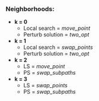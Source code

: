 ### Neighborhoods:

- **k = 0**
    - Local search = *move_point*
    - Perturb solution = *two_opt*
- **k = 1**
    - Local search = *swap_points*
    - Perturb solution = *two_opt*
- **k = 2**
    - LS = *move_point*
    - PS = *swap_subpaths*
- **k = 3**
    - LS = *swap_points*
    - PS = *swap_subpaths*
